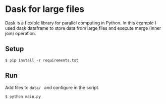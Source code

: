 # Dask for large files

Dask is a flexible library for parallel computing 
in Python. In this example I used dask dataframe 
to store data from large files and execute merge 
(inner join) operation.

## Setup
```
$ pip install -r requirements.txt
```

## Run

Add files to ```data/ ``` and configure in the script.

```
$ python main.py
```